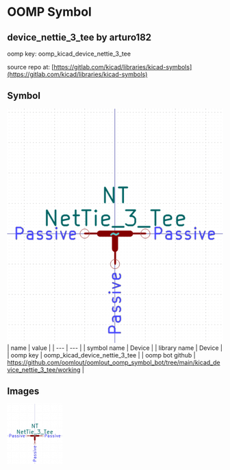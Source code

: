# OOMP Symbol  
## device_nettie_3_tee  by arturo182  
  
oomp key: oomp_kicad_device_nettie_3_tee  
  
source repo at: [https://gitlab.com/kicad/libraries/kicad-symbols](https://gitlab.com/kicad/libraries/kicad-symbols)  
## Symbol  
  
[![working.png](working_600.png)](working.png)  
| name | value | 
| --- | --- | 
| symbol name | Device | 
| library name | Device | 
| oomp key | oomp_kicad_device_nettie_3_tee | 
| oomp bot github | https://github.com/oomlout/oomlout_oomp_symbol_bot/tree/main/kicad_device_nettie_3_tee/working | 
## Images  
  
[![working.png](working_140.png)](working.png)  
